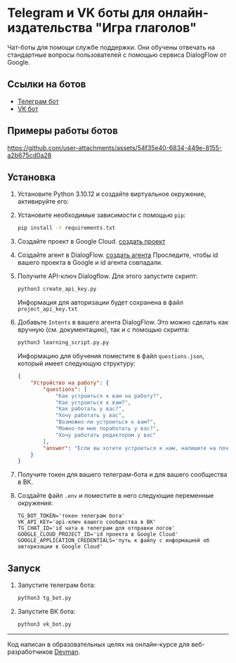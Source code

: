 # Telegram и VK боты для онлайн-издательства "Игра глаголов"
Чат-боты для помощи службе поддержки. Они обучены отвечать на стандартные вопросы пользователей с помощью сервиса DialogFlow от Google.

## Ссылки на ботов
- [Телеграм бот ](https://t.me/echo_exam_bot)
- [VK бот ](https://vk.com/club227606236)

## Примеры работы ботов


https://github.com/user-attachments/assets/54f35e40-6834-449e-8155-a2b675cd0a28

## Установка
1. Установите Python 3.10.12 и создайте виртуальное окружение, активируйте его:
    
2. Установите необходимые зависимости с помощью `pip`:
    ```sh
    pip install -r requirements.txt
    ```
3. Создайте проект в Google Cloud.
    [создать проект ](https://console.cloud.google.com/projectselector2/home/)
4. Создайте агент в DialogFlow. 
    [создать агента](https://dialogflow.cloud.google.com/#/agent/)
Проследите, чтобы id вашего проекта в Google и id агента совпадали.
5. Получите API-ключ Dialogflow. Для этого запустите скрипт:
    ```sh
    python3 create_api_key.py
    ```
    Информация для авторизации будет сохранена в файл `project_api_key.txt`
6. Добавьте `Intents` в вашего агента DialogFlow. Это можно сделать как вручную (см. документацию), так и с помощью скрипта:
    ```sh
    python3 learning_script.py.py
    ```
    Информацию для обучения поместите в файл `questions.json`, который имеет следующую структуру:
    ```json
    {
        "Устройство на работу": {
            "questions": [
                "Как устроиться к вам на работу?",
                "Как устроиться к вам?",
                "Как работать у вас?",
                "Хочу работать у вас",
                "Возможно-ли устроиться к вам?",
                "Можно-ли мне поработать у вас?",
                "Хочу работать редактором у вас"
            ],
            "answer": "Если вы хотите устроиться к нам, напишите на почту game-of-verbs@gmail.com мини-эссе о себе и прикрепите ваше портфолио."
        }
    }
    ```
7. Получите токен для вашего телеграм-бота и для вашего сообщества в ВК.
8. Создайте файл `.env` и поместите в него следующие переменные окружения:
    ```env
    TG_BOT_TOKEN='токен телеграм бота'
    VK_API_KEY='api-ключ вашего сообщества в ВК'
    TG_CHAT_ID='id чата в телеграм для отправки логов'
    GOOGLE_CLOUD_PROJECT_ID='id проекта в Google Cloud'
    GOOGLE_APPLICATION_CREDENTIALS='путь к файлу с информацией об авторизации в Google Cloud'
    ```
## Запуск
1. Запустите телеграм бота:
    ```sh
    python3 tg_bot.py
    ```
2. Запустите ВК бота:
    ```sh
    python3 vk_bot.py
    ```
***
Код написан в образовательных целях на онлайн-курсе для веб-разработчиков [Devman](dvmn.org).
